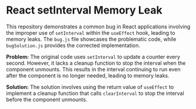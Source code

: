 # React setInterval Memory Leak

This repository demonstrates a common bug in React applications involving the improper use of `setInterval` within the `useEffect` hook, leading to memory leaks.  The `bug.js` file showcases the problematic code, while `bugSolution.js` provides the corrected implementation.

**Problem:** The original code uses `setInterval` to update a counter every second. However, it lacks a cleanup function to stop the interval when the component unmounts. This results in the interval continuing to run even after the component is no longer needed, leading to memory leaks.

**Solution:** The solution involves using the return value of `useEffect` to implement a cleanup function that calls `clearInterval` to stop the interval before the component unmounts.